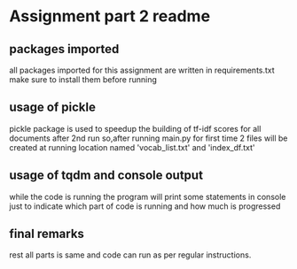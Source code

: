 # Assignment part 2 readme

## packages imported 

all packages imported for this assignment are written in requirements.txt make sure to install them before running

## usage of pickle

pickle package is used to speedup the building of tf-idf scores for all documents after 2nd run so,after running main.py 
for first time 2 files will be created at running location named 'vocab_list.txt' and 'index_df.txt' 

## usage of tqdm and console output

while  the code is running the program will print some statements in console just to indicate which part of code is 
running and how much is progressed 

## final remarks 
rest all parts is same and code can run as per regular instructions.





